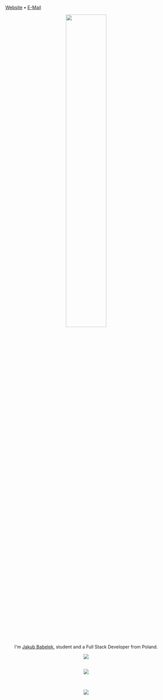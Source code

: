 [Website](https://bblk.pl/) • [E-Mail](mailto:jakub@bblk.pl)

<div align="center">
  <img src="https://rishavanand.github.io/static/images/greetings.gif" align="center" style="width: 50%" />
  <p>I'm <a href="https://bblk.pl/">Jakub Bąbelek</a>, student and a Full Stack Developer from Poland.</p>
  <img src="https://visitor-badge.glitch.me/badge?page_id=jakoboo.jakoboo" align="center" />
  <br />
  <br />
  <p>
    <img src="https://github-readme-stats.vercel.app/api?username=jakoboo&show_icons=true&icon_color=ff2050&text_color=565656&bg_color=ffffff&hide_title=true&hide_border=true&hide=contribs,issues" />
  </p>
  <br />
  <br />
  <a href="https://spotify-github-profile.vercel.app/api/view?uid=11131620181&redirect=true">
    <img src="https://spotify-github-profile.vercel.app/api/view?uid=11131620181&cover_image=false" />
  </a>
</div>
